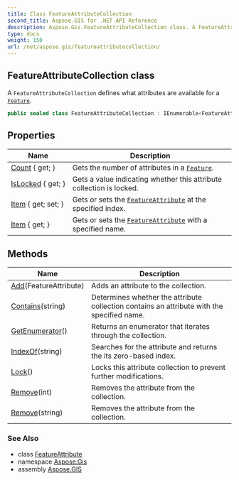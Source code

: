 ```yaml
---
title: Class FeatureAttributeCollection
second_title: Aspose.GIS for .NET API Reference
description: Aspose.Gis.FeatureAttributeCollection class. A FeatureAttributeCollection defines what attributes are available for a Feature.
type: docs
weight: 150
url: /net/aspose.gis/featureattributecollection/
---
```

## FeatureAttributeCollection class

A `FeatureAttributeCollection` defines what attributes are available for a [`Feature`](../feature/).

```csharp
public sealed class FeatureAttributeCollection : IEnumerable<FeatureAttribute>
```

## Properties

| Name | Description |
| --- | --- |
| [Count](../../aspose.gis/featureattributecollection/count/) { get; } | Gets the number of attributes in a [`Feature`](../feature/). |
| [IsLocked](../../aspose.gis/featureattributecollection/islocked/) { get; } | Gets a value indicating whether this attribute collection is locked. |
| [Item](../../aspose.gis/featureattributecollection/item/) { get; set; } | Gets or sets the [`FeatureAttribute`](../featureattribute/) at the specified index. |
| [Item](../../aspose.gis/featureattributecollection/item/) { get; } | Gets or sets the [`FeatureAttribute`](../featureattribute/) with a specified name. |

## Methods

| Name | Description |
| --- | --- |
| [Add](../../aspose.gis/featureattributecollection/add/)(FeatureAttribute) | Adds an attribute to the collection. |
| [Contains](../../aspose.gis/featureattributecollection/contains/)(string) | Determines whether the attribute collection contains an attribute with the specified name. |
| [GetEnumerator](../../aspose.gis/featureattributecollection/getenumerator/)() | Returns an enumerator that iterates through the collection. |
| [IndexOf](../../aspose.gis/featureattributecollection/indexof/)(string) | Searches for the attribute and returns the its zero-based index. |
| [Lock](../../aspose.gis/featureattributecollection/lock/)() | Locks this attribute collection to prevent further modifications. |
| [Remove](../../aspose.gis/featureattributecollection/remove/#remove)(int) | Removes the attribute from the collection. |
| [Remove](../../aspose.gis/featureattributecollection/remove/#remove_1)(string) | Removes the attribute from the collection. |

### See Also

* class [FeatureAttribute](../featureattribute/)
* namespace [Aspose.Gis](../../aspose.gis/)
* assembly [Aspose.GIS](../../)


